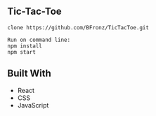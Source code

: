 ## Tic-Tac-Toe



```
clone https://github.com/BFronz/TicTacToe.git

Run on command line: 
npm install
npm start

```



## Built With
* React
* CSS
* JavaScript

